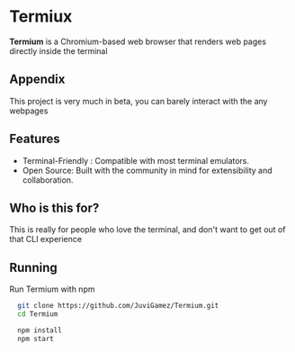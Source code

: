
# Termiux

**Termium** is a Chromium-based web browser that renders web pages directly inside the terminal


## Appendix

This project is very much in beta, you can barely interact with the any webpages


## Features

- Terminal-Friendly : Compatible with most terminal emulators.
- Open Source: Built with the community in mind for extensibility and collaboration.


## Who is this for?

This is really for people who love the terminal, and don't want to get out of that CLI experience


## Running

Run Termium with npm

```bash
  git clone https://github.com/JuviGamez/Termium.git
  cd Termium
```

```bash
  npm install
  npm start
```
    

